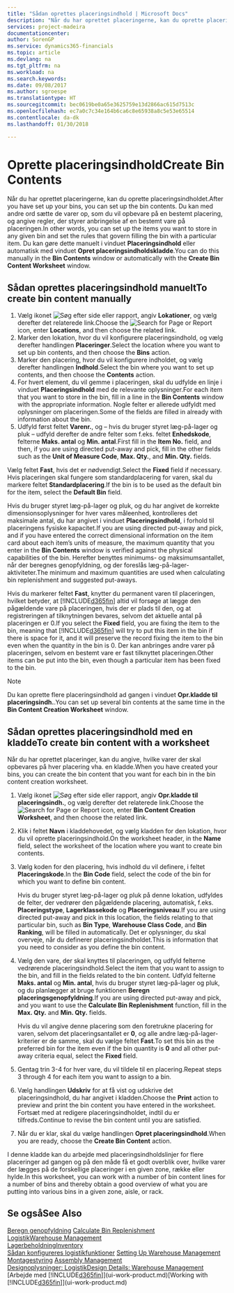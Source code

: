 ```yaml
---
title: "Sådan oprettes placeringsindhold | Microsoft Docs"
description: "Når du har oprettet placeringerne, kan du oprette placeringsindholdet. Du kan med andre ord sætte de varer op, som du vil opbevare på en bestemt placering, og angive regler, der styrer anbringelse af en bestemt vare på placeringen."
services: project-madeira
documentationcenter: 
author: SorenGP
ms.service: dynamics365-financials
ms.topic: article
ms.devlang: na
ms.tgt_pltfrm: na
ms.workload: na
ms.search.keywords: 
ms.date: 09/08/2017
ms.author: sgroespe
ms.translationtype: HT
ms.sourcegitcommit: bec0619be0a65e3625759e13d2866ac615d7513c
ms.openlocfilehash: ec7a0c7c34e164b6ca6c8e65938a8c5e53e65514
ms.contentlocale: da-dk
ms.lasthandoff: 01/30/2018

---
```

# <a name="create-bin-contents"></a><span data-ttu-id="cf4ae-104">Oprette placeringsindhold</span><span class="sxs-lookup"><span data-stu-id="cf4ae-104">Create Bin Contents</span></span>
<span data-ttu-id="cf4ae-105">Når du har oprettet placeringerne, kan du oprette placeringsindholdet.</span><span class="sxs-lookup"><span data-stu-id="cf4ae-105">After you have set up your bins, you can set up the bin contents.</span></span> <span data-ttu-id="cf4ae-106">Du kan med andre ord sætte de varer op, som du vil opbevare på en bestemt placering, og angive regler, der styrer anbringelse af en bestemt vare på placeringen.</span><span class="sxs-lookup"><span data-stu-id="cf4ae-106">In other words, you can set up the items you want to store in any given bin and set the rules that govern filling the bin with a particular item.</span></span> <span data-ttu-id="cf4ae-107">Du kan gøre dette manuelt i vinduet **Placeringsindhold** eller automatisk med vinduet **Opret placeringsindholdskladde**.</span><span class="sxs-lookup"><span data-stu-id="cf4ae-107">You can do this manually in the **Bin Contents** window or automatically with the **Create Bin Content Worksheet** window.</span></span>

## <a name="to-create-bin-content-manually"></a><span data-ttu-id="cf4ae-108">Sådan oprettes placeringsindhold manuelt</span><span class="sxs-lookup"><span data-stu-id="cf4ae-108">To create bin content manually</span></span>  
1.  <span data-ttu-id="cf4ae-109">Vælg ikonet ![Søg efter side eller rapport](media/ui-search/search_small.png "Ikonet Søg efter side eller rapport"), angiv **Lokationer**, og vælg derefter det relaterede link.</span><span class="sxs-lookup"><span data-stu-id="cf4ae-109">Choose the ![Search for Page or Report](media/ui-search/search_small.png "Search for Page or Report icon") icon, enter **Locations**, and then choose the related link.</span></span>  
2.  <span data-ttu-id="cf4ae-110">Marker den lokation, hvor du vil konfigurere placeringsindhold, og vælg derefter handlingen **Placeringer**.</span><span class="sxs-lookup"><span data-stu-id="cf4ae-110">Select the location where you want to set up bin contents,  and then choose the **Bins** action.</span></span>  
3.  <span data-ttu-id="cf4ae-111">Marker den placering, hvor du vil konfigurere indholdet, og vælg derefter handlingen **Indhold**.</span><span class="sxs-lookup"><span data-stu-id="cf4ae-111">Select the bin where you want to set up contents, and then choose the **Contents** action.</span></span>  
4.  <span data-ttu-id="cf4ae-112">For hvert element, du vil gemme i placeringen, skal du udfylde en linje i vinduet **Placeringsindhold** med de relevante oplysninger.</span><span class="sxs-lookup"><span data-stu-id="cf4ae-112">For each item that you want to store in the bin, fill in a line in the **Bin Contents** window with the appropriate information.</span></span> <span data-ttu-id="cf4ae-113">Nogle felter er allerede udfyldt med oplysninger om placeringen.</span><span class="sxs-lookup"><span data-stu-id="cf4ae-113">Some of the fields are filled in already with information about the bin.</span></span>  
5.  <span data-ttu-id="cf4ae-114">Udfyld først feltet **Varenr.**, og – hvis du bruger styret læg-på-lager og pluk – udfyld derefter de andre felter som f.eks. feltet **Enhedskode**, felterne **Maks. antal** og **Min. antal**.</span><span class="sxs-lookup"><span data-stu-id="cf4ae-114">First fill in the **Item No.** field, and then, if you are using directed put-away and pick, fill in the other fields such as the **Unit of Measure Code**, **Max. Qty.**, and **Min. Qty.** fields.</span></span>  

<span data-ttu-id="cf4ae-115">Vælg feltet **Fast**, hvis det er nødvendigt.</span><span class="sxs-lookup"><span data-stu-id="cf4ae-115">Select the **Fixed** field if necessary.</span></span> <span data-ttu-id="cf4ae-116">Hvis placeringen skal fungere som standardplacering for varen, skal du markere feltet **Standardplacering**.</span><span class="sxs-lookup"><span data-stu-id="cf4ae-116">If the bin is to be used as the default bin for the item, select the **Default Bin** field.</span></span>  

<span data-ttu-id="cf4ae-117">Hvis du bruger styret læg-på-lager og pluk, og du har angivet de korrekte dimensionsoplysninger for hver vares måleenhed, kontrolleres det maksimale antal, du har angivet i vinduet **Placeringsindhold**, i forhold til placeringens fysiske kapacitet.</span><span class="sxs-lookup"><span data-stu-id="cf4ae-117">If you are using directed put-away and pick, and if you have entered the correct dimensional information on the item card about each item’s units of measure, the maximum quantity that you enter in the **Bin Contents** window is verified against the physical capabilities of the bin.</span></span> <span data-ttu-id="cf4ae-118">Herefter benyttes minimums- og maksimumsantallet, når der beregnes genopfyldning, og der foreslås læg-på-lager-aktiviteter.</span><span class="sxs-lookup"><span data-stu-id="cf4ae-118">The minimum and maximum quantities are used when calculating bin replenishment and suggested put-aways.</span></span>  

<span data-ttu-id="cf4ae-119">Hvis du markerer feltet **Fast**, knytter du permanent varen til placeringen, hvilket betyder, at [!INCLUDE[d365fin](includes/d365fin_md.md)] altid vil forsøge at lægge den pågældende vare på placeringen, hvis der er plads til den, og at registreringen af tilknytningen bevares, selvom det aktuelle antal på placeringen er 0.</span><span class="sxs-lookup"><span data-stu-id="cf4ae-119">If you select the **Fixed** field, you are fixing the item to the bin, meaning that [!INCLUDE[d365fin](includes/d365fin_md.md)] will try to put this item in the bin if there is space for it, and it will preserve the record fixing the item to the bin even when the quantity in the bin is 0.</span></span> <span data-ttu-id="cf4ae-120">Der kan anbringes andre varer på placeringen, selvom en bestemt vare er fast tilknyttet placeringen.</span><span class="sxs-lookup"><span data-stu-id="cf4ae-120">Other items can be put into the bin, even though a particular item has been fixed to the bin.</span></span>  

> [!NOTE]  
>  <span data-ttu-id="cf4ae-121">Du kan oprette flere placeringsindhold ad gangen i vinduet **Opr.kladde til placeringsindh.**.</span><span class="sxs-lookup"><span data-stu-id="cf4ae-121">You can set up several bin contents at the same time in the **Bin Content Creation Worksheet** window.</span></span>  

## <a name="to-create-bin-content-with-a-worksheet"></a><span data-ttu-id="cf4ae-122">Sådan oprettes placeringsindhold med en kladde</span><span class="sxs-lookup"><span data-stu-id="cf4ae-122">To create bin content with a worksheet</span></span>  
<span data-ttu-id="cf4ae-123">Når du har oprettet placeringer, kan du angive, hvilke varer der skal opbevares på hver placering vha. en kladde.</span><span class="sxs-lookup"><span data-stu-id="cf4ae-123">When you have created your bins, you can create the bin content that you want for each bin in the bin content creation worksheet.</span></span>

1.  <span data-ttu-id="cf4ae-124">Vælg ikonet ![Søg efter side eller rapport](media/ui-search/search_small.png "Ikonet Søg efter side eller rapport"), angiv **Opr.kladde til placeringsindh.**, og vælg derefter det relaterede link.</span><span class="sxs-lookup"><span data-stu-id="cf4ae-124">Choose the ![Search for Page or Report](media/ui-search/search_small.png "Search for Page or Report icon") icon, enter **Bin Content Creation Worksheet**, and then choose the related link.</span></span>  
2.  <span data-ttu-id="cf4ae-125">Klik i feltet **Navn** i kladdehovedet, og vælg kladden for den lokation, hvor du vil oprette placeringsindhold.</span><span class="sxs-lookup"><span data-stu-id="cf4ae-125">On the worksheet header, in the **Name** field, select the worksheet of the location where you want to create bin contents.</span></span>  
3.  <span data-ttu-id="cf4ae-126">Vælg koden for den placering, hvis indhold du vil definere, i feltet **Placeringskode**.</span><span class="sxs-lookup"><span data-stu-id="cf4ae-126">In the **Bin Code** field, select the code of the bin for which you want to define bin content.</span></span>   

    <span data-ttu-id="cf4ae-127">Hvis du bruger styret læg-på-lager og pluk på denne lokation, udfyldes de felter, der vedrører den pågældende placering, automatisk, f.eks. **Placeringstype**, **Lagerklassekode** og **Placeringsniveau**.</span><span class="sxs-lookup"><span data-stu-id="cf4ae-127">If you are using directed put-away and pick in this location, the fields relating to that particular bin, such as **Bin Type**, **Warehouse Class Code**, and **Bin Ranking**, will be filled in automatically.</span></span> <span data-ttu-id="cf4ae-128">Det er oplysninger, du skal overveje, når du definerer placeringsindholdet.</span><span class="sxs-lookup"><span data-stu-id="cf4ae-128">This is information that you need to consider as you define the bin content.</span></span>  
4.  <span data-ttu-id="cf4ae-129">Vælg den vare, der skal knyttes til placeringen, og udfyld felterne vedrørende placeringsindhold.</span><span class="sxs-lookup"><span data-stu-id="cf4ae-129">Select the item that you want to assign to the bin, and fill in the fields related to the bin content.</span></span> <span data-ttu-id="cf4ae-130">Udfyld felterne **Maks. antal** og **Min. antal**, hvis du bruger styret læg-på-lager og pluk, og du planlægger at bruge funktionen **Beregn placeringsgenopfyldning**.</span><span class="sxs-lookup"><span data-stu-id="cf4ae-130">If you are using directed put-away and pick, and you want to use the **Calculate Bin Replenishment** function, fill in the **Max. Qty.** and **Min. Qty.** fields.</span></span>  

    <span data-ttu-id="cf4ae-131">Hvis du vil angive denne placering som den foretrukne placering for varen, selvom det placeringsantallet er **0**, og alle andre læg-på-lager-kriterier er de samme, skal du vælge feltet **Fast**.</span><span class="sxs-lookup"><span data-stu-id="cf4ae-131">To set this bin as the preferred bin for the item even if the bin quantity is **0** and all other put-away criteria equal, select the **Fixed** field.</span></span>  
5.  <span data-ttu-id="cf4ae-132">Gentag trin 3-4 for hver vare, du vil tildele til en placering.</span><span class="sxs-lookup"><span data-stu-id="cf4ae-132">Repeat steps 3 through 4 for each item you want to assign to a bin.</span></span>  
6.  <span data-ttu-id="cf4ae-133">Vælg handlingen **Udskriv** for at få vist og udskrive det placeringsindhold, du har angivet i kladden.</span><span class="sxs-lookup"><span data-stu-id="cf4ae-133">Choose the **Print** action to preview and print the bin content you have entered in the worksheet.</span></span> <span data-ttu-id="cf4ae-134">Fortsæt med at redigere placeringsindholdet, indtil du er tilfreds.</span><span class="sxs-lookup"><span data-stu-id="cf4ae-134">Continue to revise the bin content until you are satisfied.</span></span>  
7.  <span data-ttu-id="cf4ae-135">Når du er klar, skal du vælge handlingen **Opret placeringsindhold**.</span><span class="sxs-lookup"><span data-stu-id="cf4ae-135">When you are ready, choose the **Create Bin Content** action.</span></span>  

<span data-ttu-id="cf4ae-136">I denne kladde kan du arbejde med placeringsindholdslinjer for flere placeringer ad gangen og på den måde få et godt overblik over, hvilke varer der lægges på de forskellige placeringer i en given zone, række eller hylde.</span><span class="sxs-lookup"><span data-stu-id="cf4ae-136">In this worksheet, you can work with a number of bin content lines for a number of bins and thereby obtain a good overview of what you are putting into various bins in a given zone, aisle, or rack.</span></span>  

## <a name="see-also"></a><span data-ttu-id="cf4ae-137">Se også</span><span class="sxs-lookup"><span data-stu-id="cf4ae-137">See Also</span></span>
<span data-ttu-id="cf4ae-138">[Beregn genopfyldning](warehouse-how-to-calculate-bin-replenishment.md)  </span><span class="sxs-lookup"><span data-stu-id="cf4ae-138">[Calculate Bin Replenishment](warehouse-how-to-calculate-bin-replenishment.md)  </span></span>  
[<span data-ttu-id="cf4ae-139">Logistik</span><span class="sxs-lookup"><span data-stu-id="cf4ae-139">Warehouse Management</span></span>](warehouse-manage-warehouse.md)  
[<span data-ttu-id="cf4ae-140">Lagerbeholdning</span><span class="sxs-lookup"><span data-stu-id="cf4ae-140">Inventory</span></span>](inventory-manage-inventory.md)  
<span data-ttu-id="cf4ae-141">[Sådan konfigureres logistikfunktioner](warehouse-setup-warehouse.md)   </span><span class="sxs-lookup"><span data-stu-id="cf4ae-141">[Setting Up Warehouse Management](warehouse-setup-warehouse.md)   </span></span>  
<span data-ttu-id="cf4ae-142">[Montagestyring](assembly-assemble-items.md)  </span><span class="sxs-lookup"><span data-stu-id="cf4ae-142">[Assembly Management](assembly-assemble-items.md)  </span></span>  
[<span data-ttu-id="cf4ae-143">Designoplysninger: Logistik</span><span class="sxs-lookup"><span data-stu-id="cf4ae-143">Design Details: Warehouse Management</span></span>](design-details-warehouse-management.md)  
<span data-ttu-id="cf4ae-144">[Arbejde med [!INCLUDE[d365fin](includes/d365fin_md.md)]](ui-work-product.md)</span><span class="sxs-lookup"><span data-stu-id="cf4ae-144">[Working with [!INCLUDE[d365fin](includes/d365fin_md.md)]](ui-work-product.md)</span></span>

